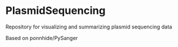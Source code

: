 # PlasmidSequencing
Repository for visualizing and summarizing plasmid sequencing data

Based on ponnhide/PySanger